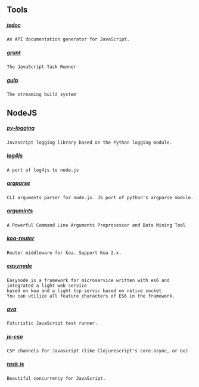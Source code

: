 
## Tools

##### [jsdoc](https://github.com/jsdoc3/jsdoc)
    An API documentation generator for JavaScript.

##### [grunt](https://github.com/gruntjs/grunt)
    The JavaScript Task Runner

##### [gulp](https://github.com/gulpjs/gulp)
    The streaming build system


## NodeJS

##### [py-logging](https://github.com/jose-pleonasm/py-logging)
    Javascript logging library based on the Python logging module.

##### [log4js](https://github.com/nomiddlename/log4js-node)
    A port of log4js to node.js

##### [argparse](https://github.com/nodeca/argparse)
    CLI arguments parser for node.js. JS port of python's argparse module.

##### [argumints](https://github.com/decoded4620/argumints)
    A Powerful Command Line Arguments Preprocessor and Data Mining Tool

##### [koa-router](https://github.com/alexmingoia/koa-router)
    Router middleware for koa. Support Koa 2.x.

##### [easynode](https://github.com/easynode/easynode)
    Easynode is a framework for microservice written with es6 and integrated a light web service
    based on koa and a light tcp servic based on native socket.
    You can utilize all feature characters of ES6 in the framework.

##### [ava](https://github.com/avajs/ava)
    Futuristic JavaScript test runner.

##### [js-csp](https://github.com/ubolonton/js-csp)
    CSP channels for Javascript (like Clojurescript's core.async, or Go)

##### [task.js](https://github.com/mozilla/task.js)
    Beautiful concurrency for JavaScript.
